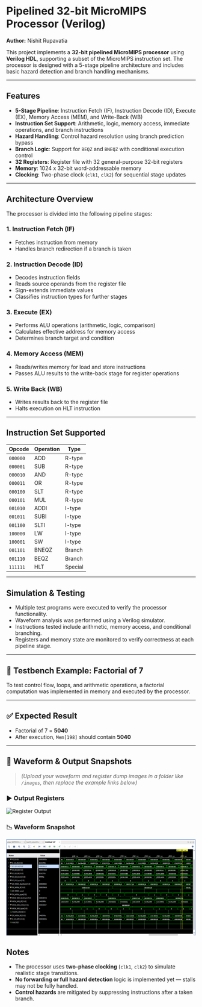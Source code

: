 # Pipelined 32-bit MicroMIPS Processor (Verilog)

**Author:** Nishit Rupavatia

This project implements a **32-bit pipelined MicroMIPS processor** using **Verilog HDL**, supporting a subset of the MicroMIPS instruction set. The processor is designed with a 5-stage pipeline architecture and includes basic hazard detection and branch handling mechanisms.

---

##  Features

- **5-Stage Pipeline**: Instruction Fetch (IF), Instruction Decode (ID), Execute (EX), Memory Access (MEM), and Write-Back (WB)
- **Instruction Set Support**: Arithmetic, logic, memory access, immediate operations, and branch instructions
- **Hazard Handling**: Control hazard resolution using branch prediction bypass
- **Branch Logic**: Support for `BEQZ` and `BNEQZ` with conditional execution control
- **32 Registers**: Register file with 32 general-purpose 32-bit registers
- **Memory**: 1024 x 32-bit word-addressable memory
- **Clocking**: Two-phase clock (`clk1`, `clk2`) for sequential stage updates

---

##  Architecture Overview

The processor is divided into the following pipeline stages:

### 1. Instruction Fetch (IF)
- Fetches instruction from memory
- Handles branch redirection if a branch is taken

### 2. Instruction Decode (ID)
- Decodes instruction fields
- Reads source operands from the register file
- Sign-extends immediate values
- Classifies instruction types for further stages

### 3. Execute (EX)
- Performs ALU operations (arithmetic, logic, comparison)
- Calculates effective address for memory access
- Determines branch target and condition

### 4. Memory Access (MEM)
- Reads/writes memory for load and store instructions
- Passes ALU results to the write-back stage for register operations

### 5. Write Back (WB)
- Writes results back to the register file
- Halts execution on HLT instruction

---

##  Instruction Set Supported

| Opcode     | Operation       | Type     |
|------------|------------------|----------|
| `000000`   | ADD              | R-type   |
| `000001`   | SUB              | R-type   |
| `000010`   | AND              | R-type   |
| `000011`   | OR               | R-type   |
| `000100`   | SLT              | R-type   |
| `000101`   | MUL              | R-type   |
| `001010`   | ADDI             | I-type   |
| `001011`   | SUBI             | I-type   |
| `001100`   | SLTI             | I-type   |
| `100000`   | LW               | I-type   |
| `100001`   | SW               | I-type   |
| `001101`   | BNEQZ            | Branch   |
| `001110`   | BEQZ             | Branch   |
| `111111`   | HLT              | Special  |

---

## Simulation & Testing

- Multiple test programs were executed to verify the processor functionality.
- Waveform analysis was performed using a Verilog simulator.
- Instructions tested include arithmetic, memory access, and conditional branching.
- Registers and memory state are monitored to verify correctness at each pipeline stage.

---

## 🔁 Testbench Example: Factorial of 7

To test control flow, loops, and arithmetic operations, a factorial computation was implemented in memory and executed by the processor.

---

## ✅ Expected Result

- Factorial of 7 = **5040**
- After execution, `Mem[198]` should contain **5040**

---

## 📸 Waveform & Output Snapshots

> *(Upload your waveform and register dump images in a folder like `/images`, then replace the example links below)*

### ▶️ Output Registers
![Register Output](images/register_output.png)


### 📉 Waveform Snapshot
![Waveform](Images_MIPS32/Test3_Wveforms.png)


##  Notes

- The processor uses **two-phase clocking** (`clk1`, `clk2`) to simulate realistic stage transitions.
- **No forwarding or full hazard detection** logic is implemented yet — stalls may not be fully handled.
- **Control hazards** are mitigated by suppressing instructions after a taken branch.

